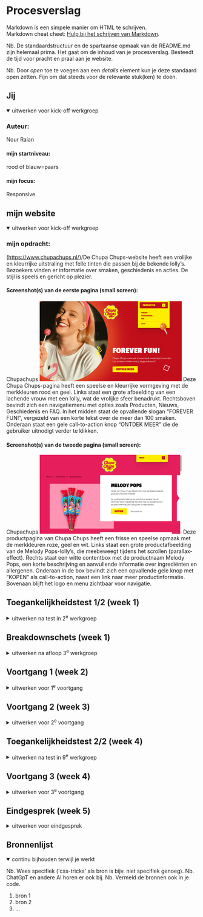 # Procesverslag
Markdown is een simpele manier om HTML te schrijven.  
Markdown cheat cheet: [Hulp bij het schrijven van Markdown](https://github.com/adam-p/markdown-here/wiki/Markdown-Cheatsheet).

Nb. De standaardstructuur en de spartaanse opmaak van de README.md zijn helemaal prima. Het gaat om de inhoud van je procesverslag. Besteedt de tijd voor pracht en praal aan je website.

Nb. Door *open* toe te voegen aan een *details* element kun je deze standaard open zetten. Fijn om dat steeds voor de relevante stuk(ken) te doen.





## Jij

<details open>
  <summary>uitwerken voor kick-off werkgroep</summary>

  ### Auteur:
  Nour Raian

  #### mijn startniveau:
  rood óf blauw=paars 

  #### mijn focus:
  Responsive
 
</details>





## mijn website

<details open>
  <summary>uitwerken voor kick-off werkgroep</summary>

  ### mijn opdracht:
  (https://www.chupachups.nl/)/De Chupa Chups-website heeft een vrolijke en kleurrijke uitstraling met felle tinten die passen bij de bekende lolly’s. Bezoekers vinden er informatie over smaken, geschiedenis en acties. De stijl is speels en gericht op plezier.

  #### Screenshot(s) van de eerste pagina (small screen): 
  Chupachups 
  <img src="readme-images/website.png" width="375px" alt=""> Deze Chupa Chups-pagina heeft een speelse en kleurrijke vormgeving met de merk­kleuren rood en geel. Links staat een grote afbeelding van een lachende vrouw met een lolly, wat de vrolijke sfeer benadrukt. Rechtsboven bevindt zich een navigatiemenu met opties zoals Producten, Nieuws, Geschiedenis en FAQ. In het midden staat de opvallende slogan “FOREVER FUN!”, vergezeld van een korte tekst over de meer dan 100 smaken. Onderaan staat een gele call-to-action knop “ONTDEK MEER” die de gebruiker uitnodigt verder te klikken.

  #### Screenshot(s) van de tweede pagina (small screen):
  Chupachups 
  <img src="readme-images/2epagina.png" width="375px" alt=""> Deze productpagina van Chupa Chups heeft een frisse en speelse opmaak met de merk­kleuren roze, geel en wit. Links staat een grote productafbeelding van de Melody Pops-lolly’s, die meebeweegt tijdens het scrollen (parallax-effect). Rechts staat een witte contentbox met de productnaam Melody Pops, een korte beschrijving en aanvullende informatie over ingrediënten en allergenen. Onderaan in de box bevindt zich een opvallende gele knop met “KOPEN” als call-to-action, naast een link naar meer productinformatie. Bovenaan blijft het logo en menu zichtbaar voor navigatie.
 
</details>



## Toegankelijkheidstest 1/2 (week 1)

<details>
  <summary>uitwerken na test in 2<sup>e</sup> werkgroep</summary>

  ### Bevindingen
  Lijst met je bevindingen die in de test naar voren kwamen:
  <img src="readme-images/regel-die-gelezen-wordt.png" width="375px" alt=""> die bovenste lijn in de top van pagina wordt door de verteller als regel gelezen.Een screenreader-gebruiker verwacht alleen nuttige inhoud

  <img src="readme-images/h1.png" width="375px" alt=""> Het beeld van de lachende vrouw met een lolly wordt niet automatisch beschreven door de verteller tenzij er een alt-tekst is toegevoegd

  <img src="readme-images/decoratie.png" width="375px" alt=""> De decoratieve cirkel (wit rondje rechts van de tekst “LOLLY’S”) wordt door de screenreader voorgelezen alsof het een betekenisvol element is.Voor gebruikers die blind of slechtziend zijn, geeft dat ruis en verwarring: ze horen iets wat eigenlijk geen inhoudelijke waarde heeft
  
  <img src="readme-images/niks.png" width="375px" alt=""> Dit element heeft geen betekenis voor de gebruiker, maar wordt toch voorgelezen door de screenreader.

  <img src="readme-images/niks2.png" width="375px" alt=""> Decoratieve blokken/figuren horen genegeerd te worden,want ze dragen niets bij aan de inhoud.

  <img src="readme-images/shuif-pagina.png" width="375px" alt=""> Onnodige tab-stops, rommelige leesvolgorde, visuele focus springt naar grote containers.

  <img src="readme-images/pijl-afbeelding.png" width="375px" alt="">Screenreaders zien dit pijl als afbeelding. Blinde gebruikers krijgen dus niet door dat dit bedoeld is om naar een antwoord te navigeren

  <img src="readme-images/producten-info.png" width="375px" alt="">Afbeelding wordt voorgelezen, Titel THE BEST OF WHEEL 200ST wordt netjes gelezen en Knop TOON PRODUCT wordt ook gelezen als actie.

  <img src="readme-images/fruit.png" width="375px" alt=""> van dit pagina is dat de enige wat wordt voorgelezen en verder niks meer

  <img src="readme-images/voedingswaarden.png" width="375px" alt=""> De screenreader negeert dit tabel.

  <img src="readme-images/geen-actieknop.png" width="375px" alt="">De screenreader geeft aan dat er geen actiesknoppen zijn in dit pagina terwijl er wel is. Deze knop werkt met de muis, maar is technisch geen knop. Voor screenreaders wordt hij niet als actie herkend, waardoor blinde gebruikers de actie niet kunnen uitvoeren.

</details>



## Breakdownschets (week 1)

<details>
  <summary>uitwerken na afloop 3<sup>e</sup> werkgroep</summary>

  ### de hele pagina: 
  <img src="readme-images/pagina2.png" width="375px" alt="breakdown van de hele pagina">
  <img src="readme-images/pagina1.png" width="375px" alt="breakdown van de hele pagina">

  ### dynamisch deel (menu): 
  <img src="readme-images/menu.gif" width="375px" alt="breakdown van een dynamisch deel">

  ### wellicht nog een dynamisch deel (slide-in effect en Visueel hover-effect wanneer de muis over een product beweegt product die mee beweegt bij het scrollen ): 
  <img src="readme-images/hover-effect-en-slide-in effect.gif" width="375px" alt="breakdown van nog een dynamisch deel">
  <img src="readme-images/product-die-meebeweegt.gif" width="375px" alt="breakdown van nog een dynamisch deel">
  <img src="readme-images/breakdownschets.png" width="375px" alt="breakdownschets van de website die ik ga namaken">
</details>





## Voortgang 1 (week 2)

<details>
  <summary>uitwerken voor 1<sup>e</sup> voortgang</summary>

  ### Stand van zaken
  hier dit ging goed & dit was lastig (neem ook screenshots op van delen van je website en code)


  ### Agenda voor meeting
  samen met je groepje opstellen

  | student 1      | student 2          | student 3    | student 4        |
  | ---            | ---                | ---          | ---              |
  | dit bespreken  | en dit             | en ik dit    | en dan ik dat    |
  | en dat ook nog | dit als er tijd is | nog een punt | dit wil ik zeker |
  | ...            | ...                | ...          | ...              |


  ### Verslag van meeting
  hier na afloop snel de uitkomsten van de meeting vastleggen

  - punt 1
  - punt 2
  - nog een punt
  - ...

</details>





## Voortgang 2 (week 3)

<details>
  <summary>uitwerken voor 2<sup>e</sup> voortgang</summary>

  ### Stand van zaken
  hier dit ging goed & dit was lastig (neem ook screenshots op van delen van je website en code)


  ### Agenda voor meeting
  samen met je groepje opstellen

  | student 1      | student 2          | student 3    | student 4        |
  | ---            | ---                | ---          | ---              |
  | dit bespreken  | en dit             | en ik dit    | en dan ik dat    |
  | en dat ook nog | dit als er tijd is | nog een punt | dit wil ik zeker |
  | ...            | ...                | ...          | ...              |


  ### Verslag van meeting
  hier na afloop snel de uitkomsten van de meeting vastleggen

  - punt 1
  - punt 2
  - nog een punt
- ...

</details>





## Toegankelijkheidstest 2/2 (week 4)

<details>
  <summary>uitwerken na test in 9<sup>e</sup> werkgroep</summary>

  ### Bevindingen
  Lijst met je bevindingen die in de test naar voren kwamen (geef ook aan wat er verbeterd is):

</details>





## Voortgang 3 (week 4)

<details>
  <summary>uitwerken voor 3<sup>e</sup> voortgang</summary>

  ### Stand van zaken
  hier dit ging goed & dit was lastig (neem ook screenshots op van delen van je website en code)


  ### Agenda voor meeting
  samen met je groepje opstellen

  | student 1      | student 2          | student 3    | student 4        |
  | ---            | ---                | ---          | ---              |
  | dit bespreken  | en dit             | en ik dit    | en dan ik dat    |
  | en dat ook nog | dit als er tijd is | nog een punt | dit wil ik zeker |
  | ...            | ...                | ...          | ...              |


  ### Verslag van meeting
  hier na afloop snel de uitkomsten van de meeting vastleggen

  - punt 1
  - punt 2
  - nog een punt
  - ...

</details>





## Eindgesprek (week 5)

<details>
  <summary>uitwerken voor eindgesprek</summary>

  ### Je uitkomst - karakteristiek screenshots:
  <img src="readme-images/dummy-plaatje.jpg" width="375px" alt="uitomst opdracht 1">


  ### Dit ging goed/Heb ik geleerd: 
  Korte omschrijving met plaatjes

  <img src="readme-images/dummy-plaatje.jpg" width="375px" alt="top">


  ### Dit was lastig/Is niet gelukt:
  Korte omschrijving met plaatjes

  <img src="readme-images/dummy-plaatje.jpg" width="375px" alt="bummer">
</details>





## Bronnenlijst

<details open>
  <summary>continu bijhouden terwijl je werkt</summary>

  Nb. Wees specifiek ('css-tricks' als bron is bijv. niet specifiek genoeg). 
  Nb. ChatGpT en andere AI horen er ook bij.
  Nb. Vermeld de bronnen ook in je code.

  1. bron 1
  2. bron 2
  3. ...

</details>